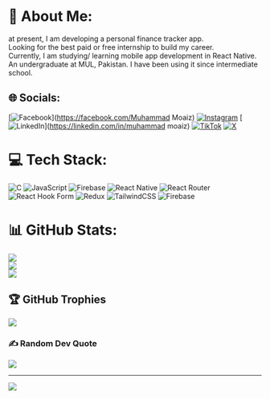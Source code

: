 # 💫 About Me:
at present, I am developing a personal finance tracker app.<br>Looking for the best paid or free internship to build my career.<br>Currently, I am studying/ learning mobile app development in React Native.<br>An undergraduate at MUL, Pakistan. I have been using it since intermediate school.


## 🌐 Socials:
[![Facebook](https://img.shields.io/badge/Facebook-%231877F2.svg?logo=Facebook&logoColor=white)](https://facebook.com/Muhammad Moaiz) [![Instagram](https://img.shields.io/badge/Instagram-%23E4405F.svg?logo=Instagram&logoColor=white)](https://instagram.com/Muhammadmoaiz001) [![LinkedIn](https://img.shields.io/badge/LinkedIn-%230077B5.svg?logo=linkedin&logoColor=white)](https://linkedin.com/in/muhammad moaiz) [![TikTok](https://img.shields.io/badge/TikTok-%23000000.svg?logo=TikTok&logoColor=white)](https://tiktok.com/@muhammadmoaiz001) [![X](https://img.shields.io/badge/X-black.svg?logo=X&logoColor=white)](https://x.com/muhammadmoaiz001) 

# 💻 Tech Stack:
![C](https://img.shields.io/badge/c-%2300599C.svg?style=for-the-badge&logo=c&logoColor=white) ![JavaScript](https://img.shields.io/badge/javascript-%23323330.svg?style=for-the-badge&logo=javascript&logoColor=%23F7DF1E) ![Firebase](https://img.shields.io/badge/firebase-%23039BE5.svg?style=for-the-badge&logo=firebase) ![React Native](https://img.shields.io/badge/react_native-%2320232a.svg?style=for-the-badge&logo=react&logoColor=%2361DAFB) ![React Router](https://img.shields.io/badge/React_Router-CA4245?style=for-the-badge&logo=react-router&logoColor=white) ![React Hook Form](https://img.shields.io/badge/React%20Hook%20Form-%23EC5990.svg?style=for-the-badge&logo=reacthookform&logoColor=white) ![Redux](https://img.shields.io/badge/redux-%23593d88.svg?style=for-the-badge&logo=redux&logoColor=white) ![TailwindCSS](https://img.shields.io/badge/tailwindcss-%2338B2AC.svg?style=for-the-badge&logo=tailwind-css&logoColor=white) ![Firebase](https://img.shields.io/badge/firebase-a08021?style=for-the-badge&logo=firebase&logoColor=ffcd34)
# 📊 GitHub Stats:
![](https://github-readme-stats.vercel.app/api?username=Muhammadmoaiz001&theme=dark&hide_border=false&include_all_commits=false&count_private=false)<br/>
![](https://github-readme-streak-stats.herokuapp.com/?user=Muhammadmoaiz001&theme=dark&hide_border=false)<br/>
![](https://github-readme-stats.vercel.app/api/top-langs/?username=Muhammadmoaiz001&theme=dark&hide_border=false&include_all_commits=false&count_private=false&layout=compact)

## 🏆 GitHub Trophies
![](https://github-profile-trophy.vercel.app/?username=Muhammadmoaiz001&theme=radical&no-frame=false&no-bg=true&margin-w=4)

### ✍️ Random Dev Quote
![](https://quotes-github-readme.vercel.app/api?type=horizontal&theme=radical)

---
[![](https://visitcount.itsvg.in/api?id=Muhammadmoaiz001&icon=0&color=0)](https://visitcount.itsvg.in)

<!-- Proudly created with GPRM ( https://gprm.itsvg.in ) -->